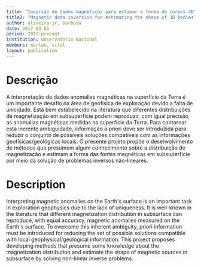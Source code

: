 ```yaml
---
title: "Inversão de dados magnéticos para estimar a forma de corpos 3D"
title2: "Magnetic data inversion for estimating the shape of 3D bodies"
author: oliveira-jr, barbosa
date: 2017-03-01
period: 2017-present
institution: Observatório Nacional
members: marlon, vital
layout: publication
---
```


# Descrição

A interpretação de dados anomalias magnéticas na superfı́cie da Terra é um importante
desafio na área de geofı́sica de exploração devido a falta de unicidade.
Está bem estabelecido na literatura
que diferentes distribuições de magnetização em subsuperfı́cie podem reproduzir, com igual
precisão, as anomalias magnéticas medidas na superfı́cie da Terra. Para contornar esta inerente
ambiguidade, informação a priori deve ser introduzida para reduzir o conjunto de possı́veis
soluções compatı́veis com as informações geofı́sicas/geológicas locais. O presente projeto propõe
o desenvolvimento de métodos que presumem algum conhecimento sobre a distribuição de
magnetização e estimam a forma das fontes magnéticas em subsuperfı́cie por meio da solução
de problemas inversos não-lineares.

# Description

Interpreting magnetic anomalies on the Earth's surface is an important task in
exploration geophysics due to the lack of uniqueness. It is well-known in the
literature that different magnetization distribution in subsurface can reproduce,
with equal accuracy, magnetic anomalies measured on the Earth's surface. To overcome
this inherent ambiguity, priori information must be introduced for reducing the
set of possible solutions compatible with local geophysical/geological information.
This project proposes developing methods that presume some knowledge about the
magnetization distribution and estimate the shape of magnetic sources in subsurface
by solving non-linear inverse problems.
